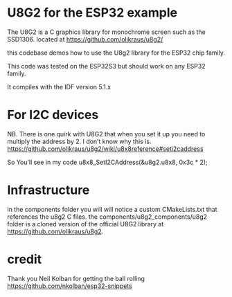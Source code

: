 # U8G2 for the ESP32 example

The U8G2 is a C graphics library for monochrome screen such as the SSD1306. located at https://github.com/olikraus/u8g2/

this codebase demos how to use the U8g2 library for the ESP32 chip family.

This code was tested on the ESP32S3 but should work on any ESP32 family.

It compiles with the IDF version 5.1.x

# For I2C devices

NB. There is one quirk with U8G2 that when you set it up you need to multiply the address by 2. I don’t know why this is. https://github.com/olikraus/u8g2/wiki/u8x8reference#seti2caddress

So You’ll see in my code
u8x8_SetI2CAddress(&u8g2.u8x8, 0x3c \* 2);

# Infrastructure

in the components folder you will will notice a custom CMakeLists.txt that references the u8g2 C files.
the components/u8g2_components/u8g2 folder is a cloned version of the official U8G2 library at https://github.com/olikraus/u8g2.

# credit

Thank you Neil Kolban for getting the ball rolling https://github.com/nkolban/esp32-snippets

